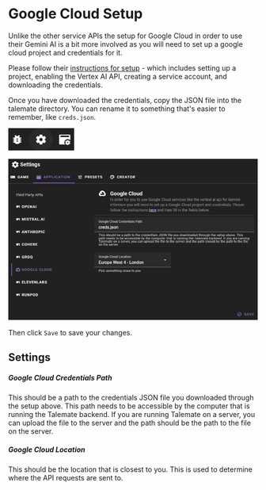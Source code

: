# Google Cloud Setup

Unlike the other service APIs the setup for Google Cloud in order to use their Gemini AI is a bit more involved as you will need to set up a google cloud project and credentials for it.

Please follow their [instructions for setup](https://cloud.google.com/vertex-ai/docs/start/client-libraries) - which includes setting up a project, enabling the Vertex AI API, creating a service account, and downloading the credentials.

Once you have downloaded the credentials, copy the JSON file into the talemate directory. You can rename it to something that's easier to remember, like `creds.json`.

![Open settings](../../img/0.26.0/open-settings.png)

![Set Google creds](../../img/0.26.0/google-settings.png)

Then click `Save` to save your changes.

## Settings

##### Google Cloud Credentials Path

This should be a path to the credentials JSON file you downloaded through the setup above. This path needs to be accessible by the computer that is running the Talemate backend. If you are running Talemate on a server, you can upload the file to the server and the path should be the path to the file on the server.

##### Google Cloud Location

This should be the location that is closest to you. This is used to determine where the API requests are sent to.